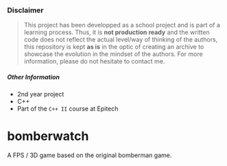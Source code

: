 ### Disclaimer
> This project has been developped as a school project and is part of a learning process. Thus, it is __not production ready__ and the written code does not reflect the actual level/way of thinking of the authors, this repository is kept __as is__ in the optic of creating an archive to showcase the evolution in the mindset of the authors. For more information, please do not hesitate to contact me.

##### Other Information
- 2nd year project
- C++
- Part of the `C++ II` course at Epitech

# bomberwatch
A FPS / 3D game based on the original bomberman game.
